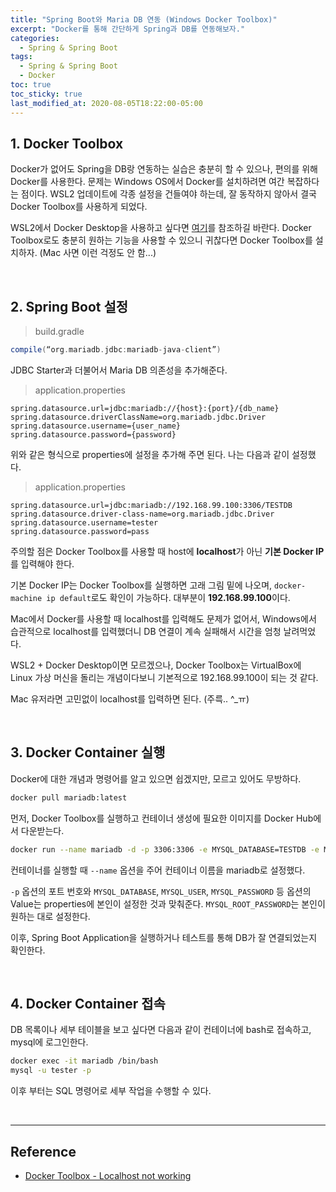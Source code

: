 ```yaml
---
title: "Spring Boot와 Maria DB 연동 (Windows Docker Toolbox)"
excerpt: "Docker를 통해 간단하게 Spring과 DB를 연동해보자."
categories:
  - Spring & Spring Boot
tags:
  - Spring & Spring Boot
  - Docker
toc: true
toc_sticky: true
last_modified_at: 2020-08-05T18:22:00-05:00
---
```


## 1. Docker Toolbox

Docker가 없어도 Spring을 DB랑 연동하는 실습은 충분히 할 수 있으나, 편의를 위해 Docker를 사용한다. 문제는 Windows OS에서 Docker를 설치하려면 여간 복잡하다는 점이다. WSL2 업데이트에 각종 설정을 건들여야 하는데, 잘 동작하지 않아서 결국 Docker Toolbox를 사용하게 되었다.

WSL2에서 Docker Desktop을 사용하고 싶다면 [여기](https://blog.naver.com/PostView.nhn?blogId=ilikebigmac&logNo=222007741507)를 참조하길 바란다. Docker Toolbox로도 충분히 원하는 기능을 사용할 수 있으니 귀찮다면 Docker Toolbox를 설치하자. (Mac 사면 이런 걱정도 안 함...)

<br>

## 2. Spring Boot 설정

> build.gradle

```gradle
compile(“org.mariadb.jdbc:mariadb-java-client”)
```

JDBC Starter과 더불어서 Maria DB 의존성을 추가해준다.

> application.properties

```properties
spring.datasource.url=jdbc:mariadb://{host}:{port}/{db_name}
spring.datasource.driverClassName=org.mariadb.jdbc.Driver
spring.datasource.username={user_name}
spring.datasource.password={password}
```

위와 같은 형식으로 properties에 설정을 추가해 주면 된다. 나는 다음과 같이 설정했다.

> application.properties

```properties
spring.datasource.url=jdbc:mariadb://192.168.99.100:3306/TESTDB
spring.datasource.driver-class-name=org.mariadb.jdbc.Driver
spring.datasource.username=tester
spring.datasource.password=pass
```

주의할 점은 Docker Toolbox를 사용할 때 host에 **localhost**가 아닌 **기본 Docker IP**를 입력해야 한다.

기본 Docker IP는 Docker Toolbox를 실행하면 고래 그림 밑에 나오며, ```docker-machine ip default```로도 확인이 가능하다. 대부분이 **192.168.99.100**이다.

Mac에서 Docker를 사용할 때 localhost를 입력해도 문제가 없어서, Windows에서 습관적으로 localhost를 입력했더니 DB 연결이 계속 실패해서 시간을 엄청 날려먹었다.

WSL2 + Docker Desktop이면 모르겠으나, Docker Toolbox는 VirtualBox에 Linux 가상 머신을 돌리는 개념이다보니 기본적으로 192.168.99.100이 되는 것 같다.

Mac 유저라면 고민없이 localhost를 입력하면 된다. (주륵.. ^_ㅠ)

<br>

## 3. Docker Container 실행

Docker에 대한 개념과 명령어를 알고 있으면 쉽겠지만, 모르고 있어도 무방하다.

```bash
docker pull mariadb:latest
```

먼저, Docker Toolbox를 실행하고 컨테이너 생성에 필요한 이미지를 Docker Hub에서 다운받는다.

```bash
docker run --name mariadb -d -p 3306:3306 -e MYSQL_DATABASE=TESTDB -e MYSQL_ROOT_PASSWORD=rootpass -e MYSQL_USER=tester -e MYSQL_PASSWORD=pass mariadb
```

컨테이너를 실행할 때 ```--name``` 옵션을 주어 컨테이너 이름을 mariadb로 설정했다.

``-p`` 옵션의 포트 번호와 ``MYSQL_DATABASE``, ``MYSQL_USER``, ``MYSQL_PASSWORD`` 등 옵션의 Value는 properties에 본인이 설정한 것과 맞춰준다. ``MYSQL_ROOT_PASSWORD``는 본인이 원하는 대로 설정한다.

이후, Spring Boot Application을 실행하거나 테스트를 통해 DB가 잘 연결되었는지 확인한다.

<br>

## 4. Docker Container 접속

DB 목록이나 세부 테이블을 보고 싶다면 다음과 같이 컨테이너에 bash로 접속하고, mysql에 로그인한다.

```bash
docker exec -it mariadb /bin/bash
mysql -u tester -p
```

이후 부터는 SQL 명령어로 세부 작업을 수행할 수 있다.

<br>

---

## Reference

* [Docker Toolbox - Localhost not working](https://stackoverflow.com/questions/42866013/docker-toolbox-localhost-not-working/42886035)
